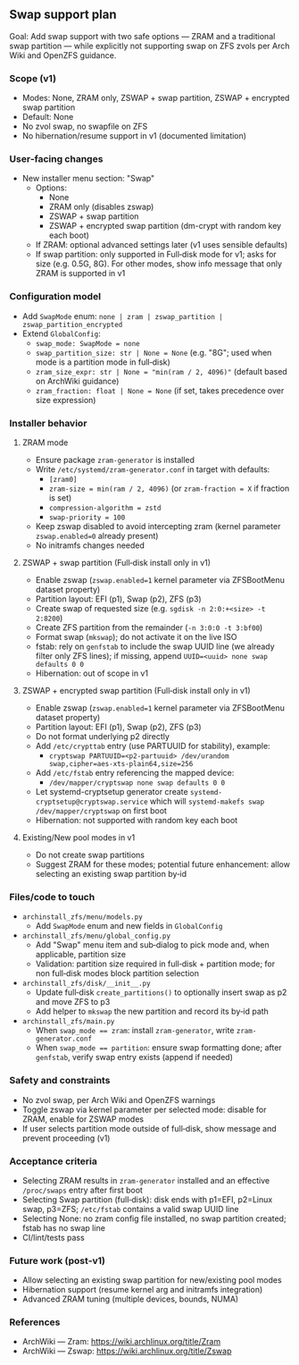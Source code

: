 ## Swap support plan

Goal: Add swap support with two safe options — ZRAM and a traditional swap partition — while explicitly not supporting swap on ZFS zvols per Arch Wiki and OpenZFS guidance.

### Scope (v1)
- Modes: None, ZRAM only, ZSWAP + swap partition, ZSWAP + encrypted swap partition
- Default: None
- No zvol swap, no swapfile on ZFS
- No hibernation/resume support in v1 (documented limitation)

### User‑facing changes
- New installer menu section: "Swap"
  - Options:
    - None
    - ZRAM only (disables zswap)
    - ZSWAP + swap partition
    - ZSWAP + encrypted swap partition (dm-crypt with random key each boot)
  - If ZRAM: optional advanced settings later (v1 uses sensible defaults)
  - If swap partition: only supported in Full‑disk mode for v1; asks for size (e.g. 0.5G, 8G). For other modes, show info message that only ZRAM is supported in v1

### Configuration model
- Add `SwapMode` enum: `none | zram | zswap_partition | zswap_partition_encrypted`
- Extend `GlobalConfig`:
  - `swap_mode: SwapMode = none`
  - `swap_partition_size: str | None = None` (e.g. "8G"; used when mode is a partition mode in full‑disk)
  - `zram_size_expr: str | None = "min(ram / 2, 4096)"` (default based on ArchWiki guidance)
  - `zram_fraction: float | None = None` (if set, takes precedence over size expression)

### Installer behavior
1) ZRAM mode
   - Ensure package `zram-generator` is installed
   - Write `/etc/systemd/zram-generator.conf` in target with defaults:
     - `[zram0]`
     - `zram-size = min(ram / 2, 4096)` (or `zram-fraction = X` if fraction is set)
     - `compression-algorithm = zstd`
     - `swap-priority = 100`
   - Keep zswap disabled to avoid intercepting zram (kernel parameter `zswap.enabled=0` already present)
   - No initramfs changes needed

2) ZSWAP + swap partition (Full‑disk install only in v1)
   - Enable zswap (`zswap.enabled=1` kernel parameter via ZFSBootMenu dataset property)
   - Partition layout: EFI (p1), Swap (p2), ZFS (p3)
   - Create swap of requested size (e.g. `sgdisk -n 2:0:+<size> -t 2:8200`)
   - Create ZFS partition from the remainder (`-n 3:0:0 -t 3:bf00`)
   - Format swap (`mkswap`); do not activate it on the live ISO
   - fstab: rely on `genfstab` to include the swap UUID line (we already filter only ZFS lines); if missing, append `UUID=<uuid> none swap defaults 0 0`
   - Hibernation: out of scope in v1

3) ZSWAP + encrypted swap partition (Full‑disk install only in v1)
   - Enable zswap (`zswap.enabled=1` kernel parameter via ZFSBootMenu dataset property)
   - Partition layout: EFI (p1), Swap (p2), ZFS (p3)
   - Do not format underlying p2 directly
   - Add `/etc/crypttab` entry (use PARTUUID for stability), example:
     - `cryptswap PARTUUID=<p2-partuuid> /dev/urandom swap,cipher=aes-xts-plain64,size=256`
   - Add `/etc/fstab` entry referencing the mapped device:
     - `/dev/mapper/cryptswap none swap defaults 0 0`
   - Let systemd-cryptsetup generator create `systemd-cryptsetup@cryptswap.service` which will `systemd-makefs swap /dev/mapper/cryptswap` on first boot
   - Hibernation: not supported with random key each boot

4) Existing/New pool modes in v1
   - Do not create swap partitions
   - Suggest ZRAM for these modes; potential future enhancement: allow selecting an existing swap partition by‑id

### Files/code to touch
- `archinstall_zfs/menu/models.py`
  - Add `SwapMode` enum and new fields in `GlobalConfig`
- `archinstall_zfs/menu/global_config.py`
  - Add "Swap" menu item and sub‑dialog to pick mode and, when applicable, partition size
  - Validation: partition size required in full‑disk + partition mode; for non full‑disk modes block partition selection
- `archinstall_zfs/disk/__init__.py`
  - Update full‑disk `create_partitions()` to optionally insert swap as p2 and move ZFS to p3
  - Add helper to `mkswap` the new partition and record its by‑id path
- `archinstall_zfs/main.py`
  - When `swap_mode == zram`: install `zram-generator`, write `zram-generator.conf`
  - When `swap_mode == partition`: ensure swap formatting done; after `genfstab`, verify swap entry exists (append if needed)

### Safety and constraints
- No zvol swap, per Arch Wiki and OpenZFS warnings
- Toggle zswap via kernel parameter per selected mode: disable for ZRAM, enable for ZSWAP modes
- If user selects partition mode outside of full‑disk, show message and prevent proceeding (v1)

### Acceptance criteria
- Selecting ZRAM results in `zram-generator` installed and an effective `/proc/swaps` entry after first boot
- Selecting Swap partition (full‑disk): disk ends with p1=EFI, p2=Linux swap, p3=ZFS; `/etc/fstab` contains a valid swap UUID line
- Selecting None: no zram config file installed, no swap partition created; fstab has no swap line
- CI/lint/tests pass

### Future work (post‑v1)
- Allow selecting an existing swap partition for new/existing pool modes
- Hibernation support (resume kernel arg and initramfs integration)
- Advanced ZRAM tuning (multiple devices, bounds, NUMA)

### References
- ArchWiki — Zram: https://wiki.archlinux.org/title/Zram
- ArchWiki — Zswap: https://wiki.archlinux.org/title/Zswap


